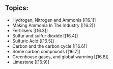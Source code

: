 ## Topics:
- Hydrogen, Nitrogen and Ammonia [[16.1]]
- Making Ammonia In The Industry [[16.2]]
- Fertilisers [[16.3]]
- Sulfur and sulfur dioxide [[16.4]]
- Sulfuric Acid [[16.5]]
- Carbon and the carbon cycle [[16.6]]
- Some carbon compounds [[16.7]]
- Greenhouse gases, and global warming [[16.8]]
- Limestone [[16.9]]